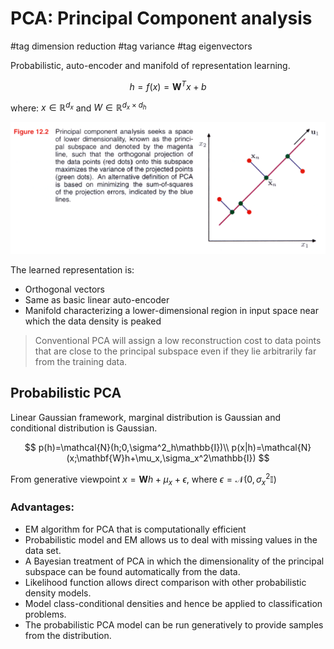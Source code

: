 # PCA: Principal Component analysis

#tag dimension reduction
#tag variance
#tag eigenvectors

Probabilistic, auto-encoder and manifold of representation learning.

$$ h = f(x) = \mathbf{W}^Tx + b $$

where: $x \in \mathbb{R}^{d_x}$ and $W \in \mathbb{R}^{d_x \times d_h}$

![PCA direction](pca_directions.png)

The learned representation is:

* Orthogonal vectors
* Same as basic linear auto-encoder
* Manifold characterizing a lower-dimensional region in input space near which the data density is peaked

> Conventional PCA will assign a low reconstruction cost to data points that are close to the principal subspace even if they lie arbitrarily far from the training data.

## Probabilistic PCA

Linear Gaussian framework, marginal distribution is Gaussian and conditional distribution is Gaussian.

$$
p(h)=\mathcal{N}(h;0,\sigma^2_h\mathbb{I})\\
p(x|h)=\mathcal{N}(x;\mathbf{W}h+\mu_x,\sigma_x^2\mathbb{I})
$$

From generative viewpoint $x=\mathbf{W}h + \mu_x + \epsilon$, where $\epsilon = \mathcal{N}(0, \sigma_x^2\mathbb{I})$
### Advantages:

* EM algorithm for PCA that is computationally efficient
* Probabilistic model and EM allows us to deal with missing values in the data set.
* A Bayesian treatment of PCA in which the dimensionality of the principal subspace can be found automatically from the data.
* Likelihood function allows direct comparison with other probabilistic density models.
* Model class-conditional densities and hence be applied to classification problems.
* The probabilistic PCA model can be run generatively to provide samples from the distribution.
